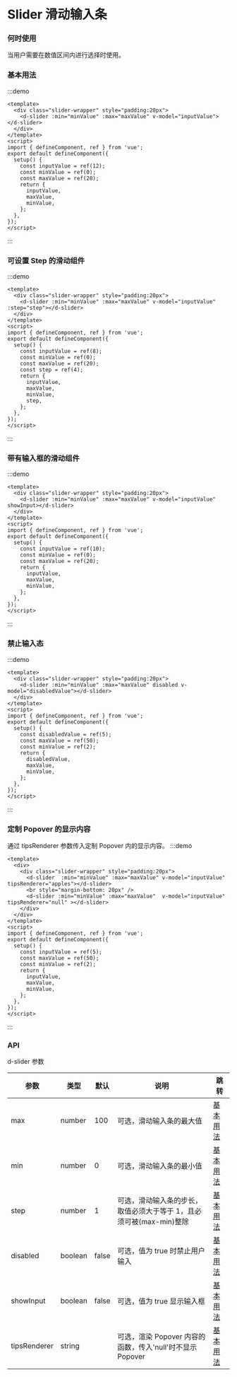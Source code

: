 # Slider 滑动输入条

### 何时使用

当用户需要在数值区间内进行选择时使用。

### 基本用法

:::demo

```vue
<template>
  <div class="slider-wrapper" style="padding:20px">
    <d-slider :min="minValue" :max="maxValue" v-model="inputValue"></d-slider>
  </div>
</template>
<script>
import { defineComponent, ref } from 'vue';
export default defineComponent({
  setup() {
    const inputValue = ref(12);
    const minValue = ref(0);
    const maxValue = ref(20);
    return {
      inputValue,
      maxValue,
      minValue,
    };
  },
});
</script>
```

:::

### 可设置 Step 的滑动组件

:::demo

```vue
<template>
  <div class="slider-wrapper" style="padding:20px">
    <d-slider :min="minValue" :max="maxValue" v-model="inputValue" :step="step"></d-slider>
  </div>
</template>
<script>
import { defineComponent, ref } from 'vue';
export default defineComponent({
  setup() {
    const inputValue = ref(8);
    const minValue = ref(0);
    const maxValue = ref(20);
    const step = ref(4);
    return {
      inputValue,
      maxValue,
      minValue,
      step,
    };
  },
});
</script>
```

:::

### 带有输入框的滑动组件

:::demo

```vue
<template>
  <div class="slider-wrapper" style="padding:20px">
    <d-slider :min="minValue" :max="maxValue" v-model="inputValue" showInput></d-slider>
  </div>
</template>
<script>
import { defineComponent, ref } from 'vue';
export default defineComponent({
  setup() {
    const inputValue = ref(10);
    const minValue = ref(0);
    const maxValue = ref(20);
    return {
      inputValue,
      maxValue,
      minValue,
    };
  },
});
</script>
```

:::

### 禁止输入态

:::demo

```vue
<template>
  <div class="slider-wrapper" style="padding:20px">
    <d-slider :min="minValue" :max="maxValue" disabled v-model="disabledValue"></d-slider>
  </div>
</template>
<script>
import { defineComponent, ref } from 'vue';
export default defineComponent({
  setup() {
    const disabledValue = ref(5);
    const maxValue = ref(50);
    const minValue = ref(2);
    return {
      disabledValue,
      maxValue,
      minValue,
    };
  },
});
</script>
```

:::

### 定制 Popover 的显示内容

通过 tipsRenderer 参数传入定制 Popover 内的显示内容。
:::demo

```vue
<template>
  <div>
    <div class="slider-wrapper" style="padding:20px">
      <d-slider  :min="minValue" :max="maxValue" v-model="inputValue" tipsRenderer="apples"></d-slider>
      <br style="margin-bottom: 20px" />
      <d-slider :min="minValue" :max="maxValue"  v-model="inputValue" tipsRenderer="null" ></d-slider>
    </div>
  </div>
</template>
<script>
import { defineComponent, ref } from 'vue';
export default defineComponent({
  setup() {
    const inputValue = ref(5);
    const maxValue = ref(50);
    const minValue = ref(2);
    return {
      inputValue,
      maxValue,
      minValue,
    };
  },
});
</script>
```

:::

### API

d-slider 参数

| 参数         | 类型    | 默认  | 说明                                                                | 跳转                                 |
| ------------ | ------- | ----- | ------------------------------------------------------------------- | ------------------------------------ |
| max          | number  | 100   | 可选，滑动输入条的最大值                                            | [基本用法](#基本用法)                |
| min          | number  | 0     | 可选，滑动输入条的最小值                                            | [基本用法](#基本用法)                |
| step         | number  | 1     | 可选，滑动输入条的步长，取值必须大于等于 1，且必须可被(max-min)整除 | [基本用法](#可设置Step的滑动组件)    |
| disabled     | boolean | false | 可选，值为 true 时禁止用户输入                                      | [基本用法](#禁止输入态)              |
| showInput    | boolean | false | 可选，值为 true 显示输入框                                          | [基本用法](#带有输入框的滑动组件)    |
| tipsRenderer | string  |       | 可选，渲染 Popover 内容的函数，传入'null'时不显示 Popover           | [基本用法](#定制popover的显示内容) |
